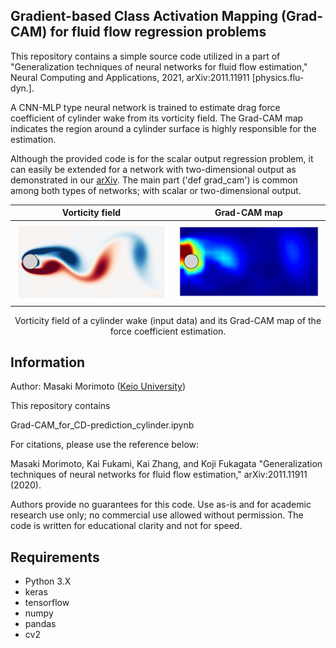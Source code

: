 ## Gradient-based Class Activation Mapping (Grad-CAM) for fluid flow regression problems

This repository contains a simple source code utilized in a part of "Generalization techniques of neural networks for fluid flow estimation," Neural Computing and Applications, 2021, arXiv:2011.11911 [physics.flu-dyn.].

A CNN-MLP type neural network is trained to estimate drag force coefficient of cylinder wake from its vorticity field.
The Grad-CAM map indicates the region around a cylinder surface is highly responsible for the estimation.

Although the provided code is for the scalar output regression problem, it can easily be extended for a network with two-dimensional output as demonstrated in our [arXiv](https://arxiv.org/abs/2011.11911).
The main part ('def grad_cam') is common among both types of networks; with scalar or two-dimensional output.

Vorticity field             |  Grad-CAM map
:-------------------------:|:-------------------------:
![alt text](https://github.com//Masaki-Morimoto/Grad-CAM_for_fluid-flows/blob/images/vorticity.png?raw=true)  |  ![alt text](https://github.com//Masaki-Morimoto/Grad-CAM_for_fluid-flows/blob/images/grad-cam.png?raw=true)

<div style="text-align: center;">Vorticity field of a cylinder wake (input data) and its Grad-CAM map of the force coefficient estimation.</div>

## Information

Author: Masaki Morimoto ([Keio University](https://kflab.jp/ja/))

This repository contains

Grad-CAM_for_CD-prediction_cylinder.ipynb

For citations, please use the reference below:

Masaki Morimoto, Kai Fukami, Kai Zhang, and Koji Fukagata "Generalization techniques of neural networks for fluid flow estimation," arXiv:2011.11911 (2020).

Authors provide no guarantees for this code.
Use as-is and for academic research use only; no commercial use allowed without permission.
The code is written for educational clarity and not for speed.

## Requirements
- Python 3.X
- keras
- tensorflow
- numpy
- pandas
- cv2
